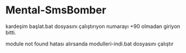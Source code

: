 # Mental-SmsBomber

kardeşim başlat.bat dosyasını çalıştırıyon numarayı +90 olmadan giriyon bitti.

module not found hatası alırsanda modulleri-indi.bat dosyasını çalıştır
